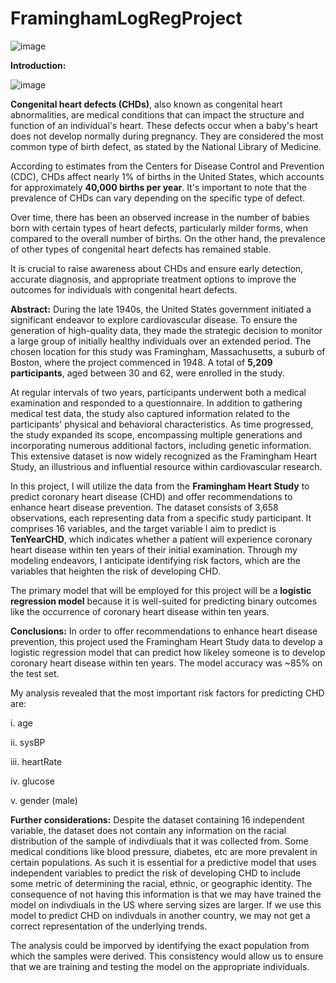 # FraminghamLogRegProject

![image](https://github.com/haniya-ali/FraminghamLogRegProject/assets/79181650/d24dc89a-ea79-4890-bdd9-8a146a4bb43a)

**Introduction:**

![image](https://github.com/haniya-ali/FraminghamLogRegProject/assets/79181650/c0764c93-fab1-4103-9663-c567b4b19507)

**Congenital heart defects (CHDs)**, also known as congenital heart abnormalities, are medical conditions that can impact the structure and function of an individual's heart. These defects occur when a baby's heart does not develop normally during pregnancy. They are considered the most common type of birth defect, as stated by the National Library of Medicine.

According to estimates from the Centers for Disease Control and Prevention (CDC), CHDs affect nearly 1% of births in the United States, which accounts for approximately **40,000 births per year**. It's important to note that the prevalence of CHDs can vary depending on the specific type of defect.

Over time, there has been an observed increase in the number of babies born with certain types of heart defects, particularly milder forms, when compared to the overall number of births. On the other hand, the prevalence of other types of congenital heart defects has remained stable.

It is crucial to raise awareness about CHDs and ensure early detection, accurate diagnosis, and appropriate treatment options to improve the outcomes for individuals with congenital heart defects.

**Abstract:**
During the late 1940s, the United States government initiated a significant endeavor to explore cardiovascular disease. To ensure the generation of high-quality data, they made the strategic decision to monitor a large group of initially healthy individuals over an extended period. The chosen location for this study was Framingham, Massachusetts, a suburb of Boston, where the project commenced in 1948. A total of **5,209 participants**, aged between 30 and 62, were enrolled in the study.

At regular intervals of two years, participants underwent both a medical examination and responded to a questionnaire. In addition to gathering medical test data, the study also captured information related to the participants' physical and behavioral characteristics. As time progressed, the study expanded its scope, encompassing multiple generations and incorporating numerous additional factors, including genetic information. This extensive dataset is now widely recognized as the Framingham Heart Study, an illustrious and influential resource within cardiovascular research.

In this project, I will utilize the data from the **Framingham Heart Study** to predict coronary heart disease (CHD) and offer recommendations to enhance heart disease prevention. The dataset consists of 3,658 observations, each representing data from a specific study participant. It comprises 16 variables, and the target variable I aim to predict is **TenYearCHD**, which indicates whether a patient will experience coronary heart disease within ten years of their initial examination. Through my modeling endeavors, I anticipate identifying risk factors, which are the variables that heighten the risk of developing CHD.

The primary model that will be employed for this project will be a **logistic regression model** because it is well-suited for predicting binary outcomes like the occurrence of coronary heart disease within ten years.

**Conclusions:**
In order to offer recommendations to enhance heart disease prevention, this project used the Framingham Heart Study data to develop a logistic regression model that can predict how likeley someone is to develop coronary heart disease within ten years. The model accuracy was ~85% on the test set. 

My analysis revealed that the most important risk factors for predicting CHD are:

i. age

ii. sysBP

iii. heartRate

iv. glucose

v. gender (male)

**Further considerations:**
Despite the dataset containing 16 independent variable, the dataset does not contain any information on the racial distribution of the sample of indivdiuals that it was collected from. Some medical conditions like blood pressure, diabetes, etc are more prevalent in certain populations. As such it is essential for a predictive model that uses independent variables to predict the risk of developing CHD to include some metric of determining the racial, ethnic, or geographic identity. The consequence of not having this information is that we may have trained the model on indivdiuals in the US where serving sizes are larger. If we use this model to predict CHD on indivduals in another country, we may not get a correct representation of the underlying trends.

The analysis could be imporved by identifying the exact population from which the samples were derived. This consistency would allow us to ensure that we are training and testing the model on the appropriate individuals.

